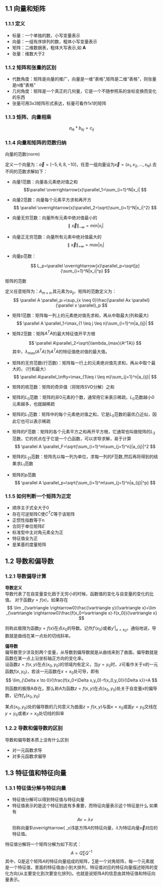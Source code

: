 ## 1.1 向量和矩阵

### 1.1.1 定义
* 标量：一个单独的数，小写变量表示
* 向量：一组有序排列的数，粗体小写变量表示
* 矩阵：二维数据表，粗体大写表示,如 **A**
* 张量：维数大于2

### 1.1.2 矩阵和张量的区别

* 代数角度：矩阵是向量的推广，向量是一维“表格”,矩阵是二维“表格”，则张量是n维“表格”
* 几何角度：矩阵是一个真正的几何量，它是一个不随参照系的坐标变换而变化的东西
* 张量可用3x3矩阵形式表达，标量可看作1x1的矩阵


### 1.1.3 矩阵、向量相乘

$$
a_{ik} * b_{kj}=c_{ij}
$$

### 1.1.4 向量和矩阵的范数归纳

向量的范数(norm)

定义一个向量为：$\overrightarrow{a}=[-5,6,8,-10]$，任意一组向量设为$\overrightarrow{x}=(x_1,x_2,\ldots,x_N)$.去不同的范数求解如下：

* 向量1范数：向量各元素绝对值之和
  $$\parallel \overrightarrow{x}\parallel_1=\sum_{i=1}^N|x_i|
  $$

* 向量2范数：向量每个元素平方求和再开方
  $$
    \parallel \overrightarrow{x}\parallel_2=\sqrt{\sum_{i=1}^N|x_i|^2}
  $$

* 向量无穷范数：向量所有元素中绝对值最小的
  $$
    \parallel \overrightarrow{x}\parallel_{-\infty}=min|x_i|
  $$

* 向量正无穷范数：向量所有元素中绝对值最大的
  $$
    \parallel \overrightarrow{x}\parallel_{+\infty}=max|x_i|
  $$

* 向量p范数：

    $$
        L_p=\parallel \overrightarrow{x}\parallel_p=\sqrt[p]{\sum_{i=1}^N|x_i|^p}
    $$

矩阵的范数

定义任意矩阵为：$A_{m \times n}$,其元素为$a_{ij}$，矩阵的范数定义为：\
$$
\parallel A \parallel_p:=\sup_{x \neq 0}\frac{\parallel Ax \parallel}{\parallel x \parallel}_p
$$

* 矩阵1范数：矩阵每一列上的元素绝对值先求和，再从中取最大(列和最大)
  $$
    \parallel A \parallel_1=\max_{1 \leq j \leq n}\sum_{i=1}^m|a_{ij}|
  $$

* 矩阵2范数：矩阵$A^TA$的最大特征值开平方根
  
  $$
    \parallel A\parallel_2=\sqrt{\lambda_{max}(A^TA)}
  $$
  其中，$\lambda_{max}(A^TA)$为$A^TA$的特征值绝对值的最大值。

* 矩阵的无穷范数(行范数)：矩阵每一行上的元素绝对值先求和，再从中取个最大的，（行和最大）
  $$
    \parallel A\parallel_\infty=\max_{1\leq i \leq m}\sum_{j=1}^n|a_{ij}|
  $$

* 矩阵的核范数：矩阵的奇异值（将矩阵SVD分解）之和
* 矩阵的$L_0$范数：矩阵的非0元素的个数，通常用它来表示稀疏，$L_0$范数越小0元素越多，也就越稀疏
* 矩阵的$L_1$范数：矩阵中的每个元素绝对值之和，它是$L_0$范数的最优凸近似，因此它也可以表示稀疏
* 矩阵的$F$范数：矩阵的各个元素平方之和再开平方根，它通常也叫做矩阵的$L_2$范数，它的优点在于它是一个凸函数，可以求导求解，易于计算
  $$
    \parallel A \parallel_F=\sqrt{\sum_{i=1}^m\sum_{j=1}^n}|a_{ij}|^2
  $$

* 矩阵的$L_{21}$范数：矩阵先以每一列为单位，求每一列的$F$范数,然后再将得到的结果求$L_1$范数
* 矩阵的p范数
  $$
    \parallel A \parallel_p=\sqrt{\sum_{i=1}^m\sum_{j=1}^n|a_{ij}|^p}
  $$
  

### 1.1.5 如何判断一个矩阵为正定

* 顺序主子式全大于0
* 存在可逆矩阵C使$C^TC$等于该矩阵
* 正惯性指数等于n
* 合同于单位矩阵$E$
* 标准型中主对角元素全为正
* 特征值全为正
* 是某基的度量矩阵

## 1.2 导数和偏导数

### 1.2.1 导数偏导计算

**导数定义** \
导数代表了在自变量变化趋于无穷小的时候，函数值的变化与自变量的变化的比值。
对于函数$y=f(x)$，如果存在
$$
\lim _{\vartriangle \rightarrow0}\frac{\vartriangle y}{\vartriangle x}=\lim _{\vartriangle \rightarrow0}\frac{f(x_0+\vartriangle x)-f(x_0)}{\vartriangle x}
$$

则称此极限为函数$y=f(x)$在点$x_0$的导数。记作$f'(x_0)$或者$y'|_{x=x_0}$。通俗地说，导数就是曲线在某一点处的切线斜率。

**偏导数**\
偏导数至少涉及到两个变量，从导数到偏导数就是从曲线来到了曲面。偏导数就是函数在某一点上沿坐标轴正方向的变化率。\
设函数$z=f(x,y)$在点$(x_0,y_0)$的领域内有定义，当$y=y_0$时，$z$可看作关于x的一元函数$f(x,y_0)$，若该一元函数在$x=x_0$处可导，即有
$$
\lim_{\Delta x \to 0}{\frac{f(x_0+\Delta x,y_0)-f(x_0,y_0)}{\Delta x}}=A
$$
则函数的极限A存在。那么称A为函数$z=f(x,y)$在点$(x_0,y_0)$处关于自变量$x$的偏导数，记作$f_x(x_0,y_0)$

某点$(x_0,y_0)$处的偏导数的几何意义为曲面$z=f(x,y)$与面$x=x_0$或面$y=y_0$交线在$y=y_0$或者$x=x_0$处切线的斜率


### 1.2.2 导数和偏导数的区别

导数和偏导数本质上没有什么区别
* 对一元函数求导
* 对多元函数求偏导

## 1.3 特征值和特征向量
### 1.3.1 特征值分解与特征向量
* 特征值分解可以得到特征值与特征向量
* 特征值表示的是这个特征到底有多重要，而特征向量表示这个特征是什么
  如果有
  $$
  Av=\lambda v
  $$
  则称向量$\overrightarrow{ _v}$是方阵$A$的特征向量，$\lambda$为特征向量$\overrightarrow{v}$对应的特征值。

特征值分解将一个矩阵分解为如下形式：
$$
A=Q\sum Q^{-1}
$$
其中，Q是这个矩阵$A$的特征向量组成的矩阵，$\sum$是一个对角矩阵，每一个元素就是一个特征值，里面的特征值由小到大排列，特征值对应的特征向量描述矩阵的变化方向(从主要变化到次要变化排列)。也就是说矩阵$A$的信息由其特征值和特征向量表示。